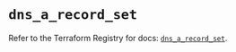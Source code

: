 # `dns_a_record_set`

Refer to the Terraform Registry for docs: [`dns_a_record_set`](https://registry.terraform.io/providers/hashicorp/dns/3.4.1/docs/resources/a_record_set).
